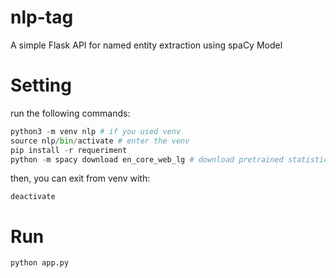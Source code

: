 # nlp-tag
A simple Flask API for named entity extraction using spaCy Model

# Setting
run the following commands:
```python
python3 -m venv nlp # if you used venv
source nlp/bin/activate # enter the venv
pip install -r requeriment 
python -m spacy download en_core_web_lg # download pretrained statistical models for English
```

then, you can exit from venv with:
```
deactivate             
```

# Run
```python
python app.py
```
